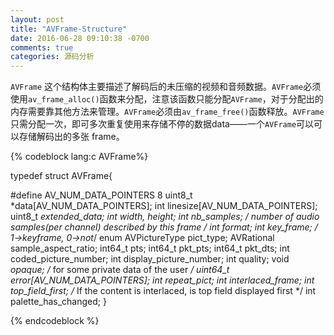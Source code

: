 ```yaml
---
layout: post
title: "AVFrame-Structure"
date: 2016-06-28 09:10:38 -0700
comments: true
categories: 源码分析 
---
```


`AVFrame` 这个结构体主要描述了解码后的未压缩的视频和音频数据。`AVFrame`必须使用`av_frame_alloc()`函数来分配，注意该函数只能分配`AVFrame`，对于分配出的内存需要靠其他方法来管理。`AVFrame`必须由`av_frame_free()`函数释放。`AVFrame`只需分配一次，即可多次重复使用来存储不停的数据data——一个`AVFrame`可以可以存储解码出的多张 frame。

{% codeblock lang:c AVFrame%}

typedef struct AVFrame{

#define AV_NUM_DATA_POINTERS 8
	uint8_t *data[AV_NUM_DATA_POINTERS];
	int linesize[AV_NUM_DATA_POINTERS];
	uint8_t **extended_data;
	int width, height;
	int nb_samples; /* number of audio samples(per channel) described by this frame */
	int format;
	int key_frame; /* 1->keyframe, 0->not*/
	enum AVPictureType pict_type;
	AVRational sample_aspect_ratio;
	int64_t pts;
	int64_t pkt_pts;
	int64_t pkt_dts;
	int coded_picture_number;
	int display_picture_number;
	int quality;
	void *opaque; /* for some private data of the user */
	uint64_t error[AV_NUM_DATA_POINTERS];
	int repeat_pict;
	int interlaced_frame;
	int top_field_first;	/* If the content is interlaced, is top field displayed first */
	int palette_has_changed;
}

{% endcodeblock %}
